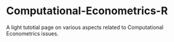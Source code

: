 # Computational-Econometrics-R

A light tutotial page on various aspects related to Computational Econometrics issues. 

